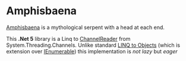 # Amphisbaena

[Amphisbaena](https://en.wikipedia.org/wiki/Amphisbaena) is a mythological serpent with a head at each end.

This **.Net 5** library is a Linq to [ChannelReader](https://docs.microsoft.com/en-us/dotnet/api/system.threading.channels.channelreader-1?view=net-5.0) from System.Threading.Channels. Unlike standard [LINQ to Objects](https://docs.microsoft.com/en-us/dotnet/csharp/programming-guide/concepts/linq/linq-to-objects) (which is extension over [IEnumerable<T>](https://docs.microsoft.com/en-us/dotnet/api/system.collections.generic.ienumerable-1?view=net-5.0)) this implementation is *not lazy* but *eager*
